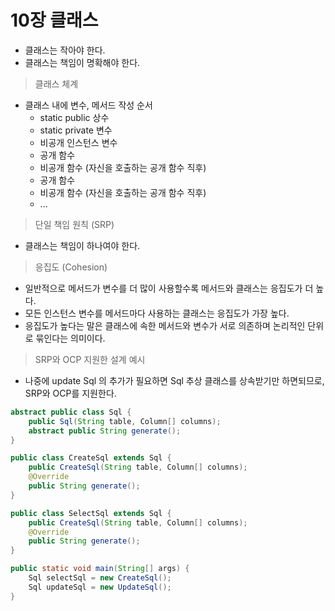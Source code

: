 # 10장 클래스 # 

- 클래스는 작아야 한다.
- 클래스는 책임이 명확해야 한다.

> 클래스 체계
- 클래스 내에 변수, 메서드 작성 순서
  - static public 상수
  - static private 변수
  - 비공개 인스턴스 변수
  - 공개 함수
  - 비공개 함수 (자신을 호출하는 공개 함수 직후)
  - 공개 함수
  - 비공개 함수 (자신을 호출하는 공개 함수 직후)
  - ...

> 단일 책임 원칙 (SRP)
- 클래스는 책임이 하나여야 한다.

> 응집도 (Cohesion)
- 일반적으로 메서드가 변수를 더 많이 사용할수록 메서드와 클래스는 응집도가 더 높다.
- 모든 인스턴스 변수를 메서드마다 사용하는 클래스는 응집도가 가장 높다. 
- 응집도가 높다는 말은 클래스에 속한 메서드와 변수가 서로 의존하며 논리적인 단위로 묶인다는 의미이다.

> SRP와 OCP 지원한 설계 예시
- 나중에 update Sql 의 추가가 필요하면 Sql 추상 클래스를 상속받기만 하면되므로, SRP와 OCP를 지원한다.

```java
abstract public class Sql {
    public Sql(String table, Column[] columns);
    abstract public String generate();
}

public class CreateSql extends Sql {
    public CreateSql(String table, Column[] columns);
    @Override
    public String generate();
}

public class SelectSql extends Sql {
    public CreateSql(String table, Column[] columns);
    @Override
    public String generate();
}

public static void main(String[] args) {
    Sql selectSql = new CreateSql();
    Sql updateSql = new UpdateSql();
} 
```

